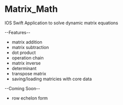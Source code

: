# Matrix_Math
IOS Swift Application to solve dynamic matrix equations

--Features--
- matrix addition
- matrix subtraction
- dot product
- operation chain
- matrix inverse
- determinant
- transpose matrix
- saving/loading matricies with core data

--Coming Soon--
- row echelon form
